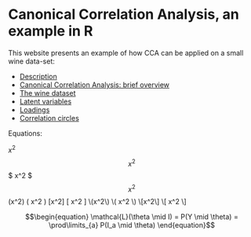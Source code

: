 # Canonical Correlation Analysis, an example in R

This website presents an example of how CCA can be applied on a small wine data-set:

* [Description](01_description.md)
* [Canonical Correlation Analysis: brief overview](02_CCAoverview.md)
* [The wine dataset](03_winedataset.md)
* [Latent variables](04_LVs.md)
* [Loadings](#id5)
* [Correlation circles](#id6)

Equations:

$x^2$
$$x^2$$
$ x^2 $
$$ x^2 $$
\(x^2\)
\( x^2 \)
\[x^2\]
\[ x^2 \]
\\(x^2\\)
\\( x^2 \\)
\\[x^2\\]
\\[ x^2 \\]

$$\begin{equation}
\mathcal{L}(\theta \mid I) = P(Y \mid \theta) = \prod\limits_{a} P(I_a \mid \theta)
\end{equation}$$
